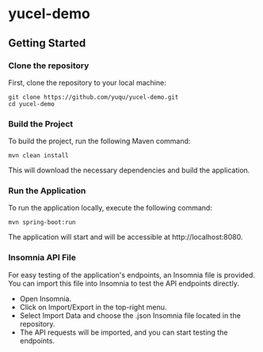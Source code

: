 # yucel-demo

## Getting Started
### Clone the repository

First, clone the repository to your local machine:
```
git clone https://github.com/yuqu/yucel-demo.git
cd yucel-demo
```

### Build the Project

To build the project, run the following Maven command:
```
mvn clean install
```

This will download the necessary dependencies and build the application.
### Run the Application

To run the application locally, execute the following command:

```
mvn spring-boot:run
```

The application will start and will be accessible at http://localhost:8080.

### Insomnia API File

For easy testing of the application's endpoints, an Insomnia file is provided. You can import this file into Insomnia to test the API endpoints directly.

- Open Insomnia.
- Click on Import/Export in the top-right menu.
- Select Import Data and choose the .json Insomnia file located in the repository.
- The API requests will be imported, and you can start testing the endpoints.